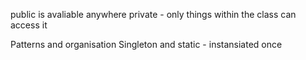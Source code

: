 public is avaliable anywhere
private - only things within the class can access it

Patterns and organisation 
Singleton and static - instansiated once
